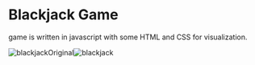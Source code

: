 # Blackjack Game

game is written in javascript with some HTML and CSS for visualization. 


![blackjackOriginal](https://user-images.githubusercontent.com/44550806/147883567-08831f3e-2d1a-4733-a24a-7de20fde6644.jpeg)![blackjack](https://user-images.githubusercontent.com/44550806/147883568-1af1df25-6fb6-4a57-b113-7cd9f740896b.jpg)

